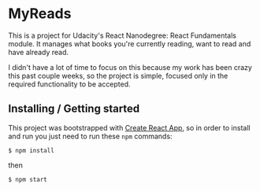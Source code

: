 # MyReads

This is a project for Udacity's React Nanodegree: React Fundamentals module. It manages what books you're currently reading, want to read and have already read.

I didn't have a lot of time to focus on this because my work has been crazy this past couple weeks, so the project is simple, focused only in the required functionality to be accepted.

## Installing / Getting started

This project was bootstrapped with [Create React App](https://github.com/facebookincubator/create-react-app), so in order to install and run you just need to run these `npm` commands:

```
$ npm install
```
then
```
$ npm start
```
